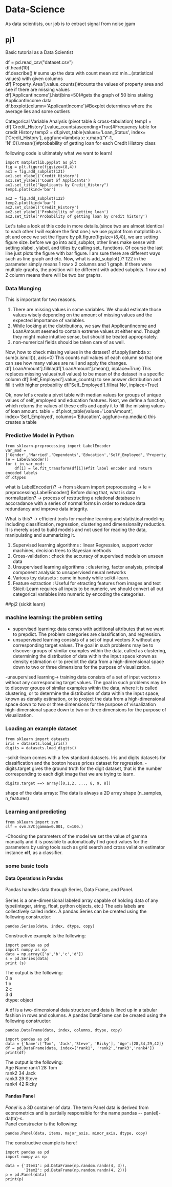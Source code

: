 # Data-Science
As data scientists, our job is to extract signal from noise
jgam

## pj1
Basic tutorial as a Data Scientist

df = pd.read_csv("dataset.csv")<br/>
df.head(10)<br/>
df.describe() # sums up the data with count mean std min...(statistical values) with given columns<br/>
df['Property_Area'].value_counts()#counts the values of property area and see if there are missing values<br/>
df['ApplicantIncome'].hist(bins=50)#gets the graph of 50 bins staking ApplicantIncome data<br/>
df.boxplot(column='ApplicantIncome')#Boxplot determines where the average lies and some outliers<br/>

Categorical Variable Analysis (pivot table & cross-tabulation)
temp1 = df['Credit_History'].value_counts(ascending=True)#Frequency table for credit History
temp2 = df.pivot_table(values='Loan_Status', index=['Credit_History'], aggfunc=lambda x: x.map({'Y':1, 'N':0}).mean())#probability of getting loan for each Credit History class

following code is ultimately what we want to learn!
```
import matplotlib.pyplot as plt
fig = plt.figure(figsize=(8,4))
ax1 = fig.add_subplot(121)
ax1.set_xlabel('Credit_History')
ax1.set_ylabel('Count of Applicants')
ax1.set_title("Applicants by Credit_History")
temp1.plot(kind='bar')

ax2 = fig.add_subplot(122)
temp2.plot(kind='bar')
ax2.set_xlabel('Credit_History')
ax2.set_ylabel('Probability of getting loan')
ax2.set_title('Probability of getting loan by credit history')
```

Let's take a look at this code in more details.(since two are almost identical to each other I will explore the first one.)
we use pyplot from matplotlib as plt and once we set the figure by plt.figure(figsize=(8,4)), we are setting figure size.
before we go into add_subplot, other lines make sense with setting xlabel, ylabel, and titles by calling set_ functions. Of course the last line just plots the figure with bar figure. I am sure there are different ways such as line graph and etc.
Now, what is add_subplot( )? 122 in the parameter simply means 1 row x 2 columns and 1 graph.
If there were multiple graphs, the position will be different with added subplots.
1 row and 2 column means there will be two bar graphs.

### Data Munging
This is important for two reasons.
1. There are missing values in some variables. We should estimate those values wisely depending on the amount of missing values and the expected importance of variables.
2. While looking at the distributions, we saw that ApplicantIncome and LoanAmount seemed to contain extreme values at either end. Though they might make intuitive sense, but should be treated appropriately.
3. non-numerical fields should be taken care of as well.

Now, how to check missing values in the dataset?
df.apply(lambda x: sum(x.isnull()), axis=0)
This counts null values of each column so that one can see how many values are null and apply the changes.
df['LoanAmount'].fillna(df['LoanAmount'].mean(), inplace=True)
This replaces missing values(null values) to be mean of the dataset in a specific column
df['Self_Employed'].value_counts() to see answer distribution and fill it with higher probability
df['Self_Employed'].fillna('No', inplace=True)

Ok, now let's create a pivot table with median values for groups of unique values of self_employed and education features. Next, we define a function, which returns the values of these cells and apply it to fill the missing values of loan amount.
table = df.pivot_table(values='LoanAmount', index='Self_Employed', columns='Education', aggfunc=np.median)
this creates a table

### Predictive Model in Python
```
from sklearn.preprocessing import LabelEncoder
var_mod = ['Gender','Married','Dependents','Education','Self_Employed','Property_Area','Loan_Status']
le = LabelEncoder()
for i in var_mod:
	df[i] = le.fit_transform(df[i])#fit label encoder and return encoded labels
df.dtypes
```
what is LabelEncoder()?
-> from sklearn import preprocessing
-> le = preprocessing.LabelEncoder()
Before doing that, what is data normalization?
->  process of restructing a relational database in accoradance with a series of normal forms in order to reduce data redundancy and improve data integrity.


What is this?
-> efficient tools for machine learning and statistical modeling including classification, regression, clustering and dimensionality reduction. It is merely used to build models and not used for reading the data, manipulating and summarizing it.
1. Supervised learning algorithms : linear Regression, support vector machines, decision trees to Bayesian methods
2. Cross-validation : check the accuracy of supervised models on unseen data
3. Unsupervised learning algorithms : clustering, factor analysis, principal component analysis to unsupervised neural networks
4. Various toy datasets : came in handy while scikit-learn.
5. Feature extraction : Useful for etracting features from images and text
Skicit-Learn requires all inputs to be numeric, we should convert all out categorical variables into numeric by encoding the categories.

##pj2 (sickit learn)

### machine learning: the problem setting
- supervised learning: data comes with additional attributes that we want to prepdict. The problem categories are classification, and regression.
- unsupervised learning consists of a set of input vectors X without any corresponding target values. The goal in such problems may be to discover groups of similar examples within the data, called as clustering, determining the distribution of data within the input space known as density estimation or to predict the data from a high-dimensional space down to two or three dimensions for the purpose of visualization.

-unsupervised learning-> training data consists of a set of input vectors x without any corresponding target values. The goal in such problems may be to discover groups of similar examples within the data, where it is called clustering, or to determine the distribution of data within the input space, known as density estimation, or to project the data from a high-dimensional space down to two or three dimensions for the purpose of visualization high-dimensional space down to two or three dimensions for the purpose of visualization.

### Loading an example dataset
```
from sklearn import datasets
iris = datasets.load_iris()
digits = datasets.load_digits()
```

-scikit-learn comes with a few standard datasets. Iris and digits datasets for classification and the boston house prices dataset for regression.
-digits.target gives the ground truth for the digit dataset, that is the number corresponding to each digit image that we are trying to learn.
```
digits.target ==> array([0,1,2, ..., 8, 9, 8])

```

shape of the data arrays: The data is always a 2D array shape (n_samples, n_features)

### Learning and predicting
```
from sklearn import svm
clf = svm.SVC(gamma=0.001, C=100.)
```
-Choosing the parameters of the model
we set the value of gamma manually and it is possible to automatically find good values for the parameters by using tools such as grid search and cross valiation
estimator instance **clf**, as a classifier.


### some basic tools

#### Data Operations in Pandas
Pandas handles data through Series, Data Frame, and Panel.<br/>
<br/>
Series is a one-dimensional labeled array capable of holding data of any type(integer, string, float, python objects, etc.) The axis labels are collectively called index. A pandas Series can be created using the following constructor:
```
pandas.Series(data, index, dtype, copy)
```

Constructive example is the following:
```
import pandas as pd
import numpy as np
data = np.array(['a','b','c','d'])
s = pd.Series(data)
print (s)
```

The output is the following:<br/>
0 a<br/>
1 b<br/>
2 c<br/>
3 d<br/>
dtype: object<br/>

A df is a two-dimensional data structure and data is lined up in a tabular fashion in rows and columns. A pandas DataFrame can be created using the following constructor:

```
pandas.DataFrame(data, index, columns, dtype, copy)
```

```
import pandas as pd
data = {'Name':['Tom', 'Jack','Steve', 'Ricky'], 'Age':[28,34,29,42]}
df = pd.DataFrame(data, index=['rank1', 'rank2','rank3','rank4'])
print(df)
```

The output is the following:<br/>
        Age Name
rank1	28	Tom<br/>
rank2	34	Jack<br/>
rank3	29	Steve<br/>
rank4	42	Ricky<br/>

#### Pandas Panel
*Panel* is a 3D container of data. The term Panel data is derived from econometrics and is partially responsible for the name pandas -- pan(el)-da(ta)-s.<br/>
Panel constructor is the following:<br/>
```
pandas.Panel(data, items, major_axis, minor_axis, dtype, copy)
```

The constructive example is here!
```
import pandas as pd
import numpy as np

data = {'Item1': pd.DataFrame(np.random.randn(4, 3)),
		'Item2': pd.DataFrame(np.random.randn(4, 2))}
p = pd.Panel(data)
print(p)
```